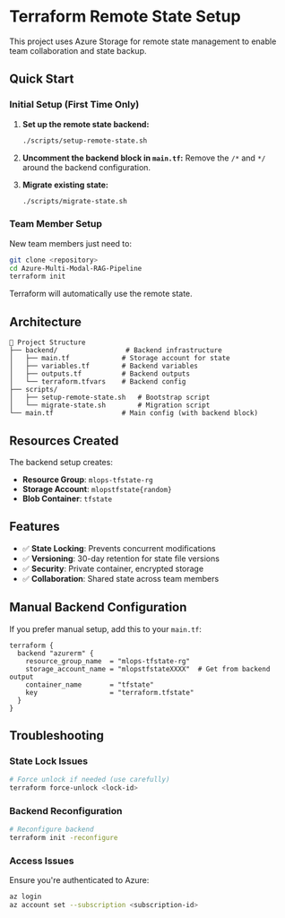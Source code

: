 # Terraform Remote State Setup

This project uses Azure Storage for remote state management to enable team collaboration and state backup.

## Quick Start

### Initial Setup (First Time Only)

1. **Set up the remote state backend:**
   ```bash
   ./scripts/setup-remote-state.sh
   ```

2. **Uncomment the backend block in `main.tf`:**
   Remove the `/*` and `*/` around the backend configuration.

3. **Migrate existing state:**
   ```bash
   ./scripts/migrate-state.sh
   ```

### Team Member Setup

New team members just need to:
```bash
git clone <repository>
cd Azure-Multi-Modal-RAG-Pipeline
terraform init
```

Terraform will automatically use the remote state.

## Architecture

```
📁 Project Structure
├── backend/                 # Backend infrastructure
│   ├── main.tf             # Storage account for state
│   ├── variables.tf        # Backend variables
│   ├── outputs.tf          # Backend outputs
│   └── terraform.tfvars    # Backend config
├── scripts/
│   ├── setup-remote-state.sh   # Bootstrap script
│   └── migrate-state.sh        # Migration script
└── main.tf                 # Main config (with backend block)
```

## Resources Created

The backend setup creates:
- **Resource Group**: `mlops-tfstate-rg`
- **Storage Account**: `mlopstfstate{random}` 
- **Blob Container**: `tfstate`

## Features

- ✅ **State Locking**: Prevents concurrent modifications
- ✅ **Versioning**: 30-day retention for state file versions
- ✅ **Security**: Private container, encrypted storage
- ✅ **Collaboration**: Shared state across team members

## Manual Backend Configuration

If you prefer manual setup, add this to your `main.tf`:

```hcl
terraform {
  backend "azurerm" {
    resource_group_name  = "mlops-tfstate-rg"
    storage_account_name = "mlopstfstateXXXX"  # Get from backend output
    container_name       = "tfstate"
    key                  = "terraform.tfstate"
  }
}
```

## Troubleshooting

### State Lock Issues
```bash
# Force unlock if needed (use carefully)
terraform force-unlock <lock-id>
```

### Backend Reconfiguration
```bash
# Reconfigure backend
terraform init -reconfigure
```

### Access Issues
Ensure you're authenticated to Azure:
```bash
az login
az account set --subscription <subscription-id>
```